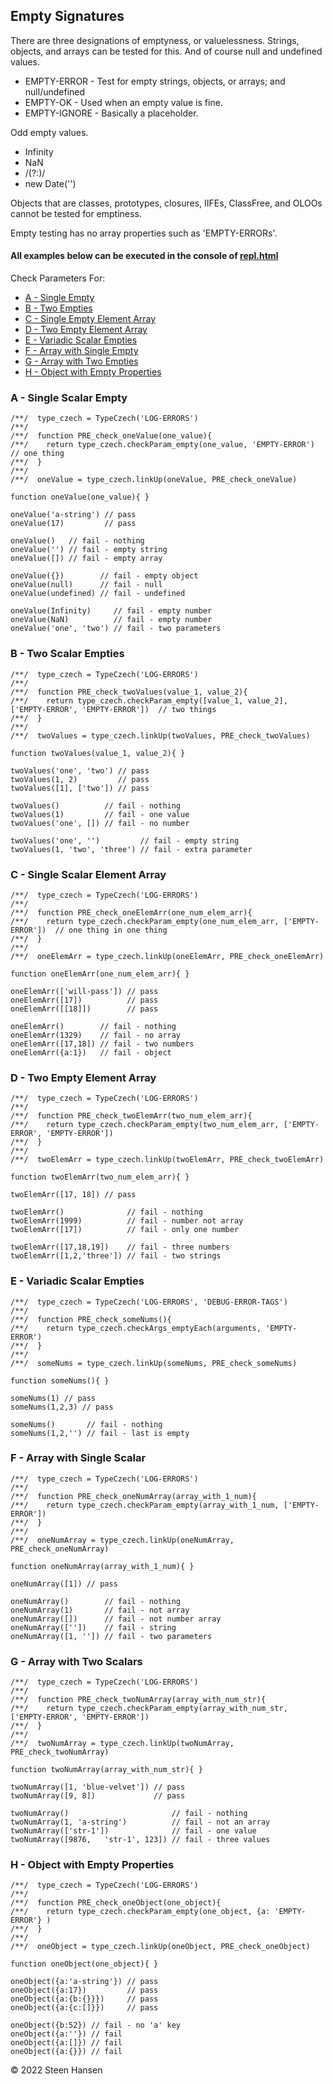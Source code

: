 
## Empty Signatures

There are three designations of emptyness, or valuelessness.
Strings, objects, and arrays can be tested for this.
And of course null and undefined values.

  - EMPTY-ERROR - Test for empty strings, objects, or arrays; and null/undefined
  - EMPTY-OK - Used when an empty value is fine.
  - EMPTY-IGNORE - Basically a placeholder.

Odd empty values.
  - Infinity
  - NaN
  - /(?:)/
  - new Date('')

Objects that are classes, prototypes, closures, IIFEs, ClassFree, and OLOOs cannot be tested for emptiness.  

Empty testing has no array properties such as 'EMPTY-ERRORs'.


#### All examples below can be executed in the console of [repl.html](../test-collection/repl.html)

Check Parameters For:
  -  [A - Single Empty](#A)
  -  [B - Two Empties](#B)
  -  [C - Single Empty Element Array](#C)
  -  [D - Two Empty Element Array](#D)
  -  [E - Variadic Scalar Empties](#E)
  -  [F - Array with Single Empty](#F)
  -  [G - Array with Two Empties](#G)
  -  [H - Object with Empty Properties](#H)



### A - Single Scalar Empty<a name="A"></a>
```
/**/  type_czech = TypeCzech('LOG-ERRORS')
/**/  
/**/  function PRE_check_oneValue(one_value){
/**/    return type_czech.checkParam_empty(one_value, 'EMPTY-ERROR')  // one thing
/**/  }
/**/  
/**/  oneValue = type_czech.linkUp(oneValue, PRE_check_oneValue) 

function oneValue(one_value){ }

oneValue('a-string') // pass
oneValue(17)         // pass

oneValue()   // fail - nothing
oneValue('') // fail - empty string
oneValue([]) // fail - empty array

oneValue({})        // fail - empty object
oneValue(null)      // fail - null
oneValue(undefined) // fail - undefined

oneValue(Infinity)     // fail - empty number
oneValue(NaN)          // fail - empty number
oneValue('one', 'two') // fail - two parameters
```

    
### B - Two Scalar Empties<a name="B"></a>
```
/**/  type_czech = TypeCzech('LOG-ERRORS')
/**/  
/**/  function PRE_check_twoValues(value_1, value_2){
/**/    return type_czech.checkParam_empty([value_1, value_2], ['EMPTY-ERROR', 'EMPTY-ERROR'])  // two things
/**/  }
/**/  
/**/  twoValues = type_czech.linkUp(twoValues, PRE_check_twoValues) 

function twoValues(value_1, value_2){ }

twoValues('one', 'two') // pass
twoValues(1, 2)         // pass
twoValues([1], ['two']) // pass

twoValues()          // fail - nothing
twoValues(1)         // fail - one value
twoValues('one', []) // fail - no number

twoValues('one', '')         // fail - empty string
twoValues(1, 'two', 'three') // fail - extra parameter
```

### C - Single Scalar Element Array<a name="C"></a>
```
/**/  type_czech = TypeCzech('LOG-ERRORS')
/**/  
/**/  function PRE_check_oneElemArr(one_num_elem_arr){
/**/    return type_czech.checkParam_empty(one_num_elem_arr, ['EMPTY-ERROR'])  // one thing in one thing
/**/  }
/**/  
/**/  oneElemArr = type_czech.linkUp(oneElemArr, PRE_check_oneElemArr) 

function oneElemArr(one_num_elem_arr){ }

oneElemArr(['will-pass']) // pass
oneElemArr([17])          // pass
oneElemArr([[18]])        // pass

oneElemArr()        // fail - nothing
oneElemArr(1329)    // fail - no array
oneElemArr([17,18]) // fail - two numbers
oneElemArr({a:1})   // fail - object
```



### D - Two Empty Element Array<a name="D"></a>
```
/**/  type_czech = TypeCzech('LOG-ERRORS')
/**/  
/**/  function PRE_check_twoElemArr(two_num_elem_arr){
/**/    return type_czech.checkParam_empty(two_num_elem_arr, ['EMPTY-ERROR', 'EMPTY-ERROR'])
/**/  }
/**/  
/**/  twoElemArr = type_czech.linkUp(twoElemArr, PRE_check_twoElemArr) 

function twoElemArr(two_num_elem_arr){ }

twoElemArr([17, 18]) // pass

twoElemArr()              // fail - nothing
twoElemArr(1999)          // fail - number not array
twoElemArr([17])          // fail - only one number

twoElemArr([17,18,19])    // fail - three numbers
twoElemArr([1,2,'three']) // fail - two strings
```







### E - Variadic Scalar Empties<a name="E"></a>
```
/**/  type_czech = TypeCzech('LOG-ERRORS', 'DEBUG-ERROR-TAGS')
/**/  
/**/  function PRE_check_someNums(){
/**/    return type_czech.checkArgs_emptyEach(arguments, 'EMPTY-ERROR')
/**/  }
/**/  
/**/  someNums = type_czech.linkUp(someNums, PRE_check_someNums) 

function someNums(){ }

someNums(1) // pass
someNums(1,2,3) // pass

someNums()       // fail - nothing
someNums(1,2,'') // fail - last is empty
```



### F - Array with Single Scalar<a name="F"></a>
```
/**/  type_czech = TypeCzech('LOG-ERRORS')
/**/  
/**/  function PRE_check_oneNumArray(array_with_1_num){
/**/    return type_czech.checkParam_empty(array_with_1_num, ['EMPTY-ERROR'])
/**/  }
/**/  
/**/  oneNumArray = type_czech.linkUp(oneNumArray, PRE_check_oneNumArray) 

function oneNumArray(array_with_1_num){ }

oneNumArray([1]) // pass

oneNumArray()        // fail - nothing
oneNumArray(1)       // fail - not array
oneNumArray([])      // fail - not number array
oneNumArray([''])    // fail - string
oneNumArray([1, '']) // fail - two parameters
```





### G - Array with Two Scalars<a name="G"></a>
```
/**/  type_czech = TypeCzech('LOG-ERRORS')
/**/  
/**/  function PRE_check_twoNumArray(array_with_num_str){
/**/    return type_czech.checkParam_empty(array_with_num_str, ['EMPTY-ERROR', 'EMPTY-ERROR'])
/**/  }
/**/  
/**/  twoNumArray = type_czech.linkUp(twoNumArray, PRE_check_twoNumArray) 

function twoNumArray(array_with_num_str){ }

twoNumArray([1, 'blue-velvet']) // pass
twoNumArray([9, 8])             // pass

twoNumArray()                       // fail - nothing
twoNumArray(1, 'a-string')          // fail - not an array
twoNumArray(['str-1'])              // fail - one value
twoNumArray([9876,   'str-1', 123]) // fail - three values
```

### H - Object with Empty Properties<a name="H"></a>
```
/**/  type_czech = TypeCzech('LOG-ERRORS')
/**/  
/**/  function PRE_check_oneObject(one_object){
/**/    return type_czech.checkParam_empty(one_object, {a: 'EMPTY-ERROR'} )
/**/  }
/**/  
/**/  oneObject = type_czech.linkUp(oneObject, PRE_check_oneObject) 

function oneObject(one_object){ }

oneObject({a:'a-string'}) // pass
oneObject({a:17})         // pass
oneObject({a:{b:{}}})     // pass
oneObject({a:{c:[]}})     // pass

oneObject({b:52}) // fail - no 'a' key
oneObject({a:''}) // fail
oneObject({a:[]}) // fail
oneObject({a:{}}) // fail
```


&copy; 2022 Steen Hansen
